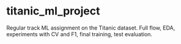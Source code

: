 # titanic_ml_project
Regular track ML assignment on the Titanic dataset. Full flow, EDA, experiments with CV and F1, final training, test evaluation.
